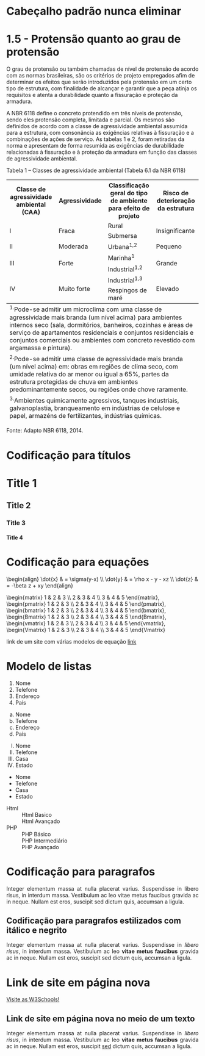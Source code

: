 <h1>Cabeçalho padrão nunca eliminar</h1>
<script src="https://polyfill.io/v3/polyfill.min.js?features=es6"></script>
<script id="MathJax-script" async src="https://cdn.jsdelivr.net/npm/mathjax@3/es5/tex-mml-chtml.js"></script>  

<h1>1.5 - Protensão quanto ao grau de protensão</h1>

<p>O grau de protensão ou também chamadas de nível de protensão de acordo com as normas brasileiras, são os critérios de projeto empregados afim de determinar os efeitos que serão introduzidos pela protensão em um certo tipo de estrutura, com finalidade de alcançar e garantir que a peça atinja os requisitos e atenta a durabilidade quanto a fissuração e proteção da armadura.</p>


A NBR 6118 define o concreto protendido em três níveis de protensão, sendo eles protensão completa, limitada e parcial. Os mesmos são definidos de acordo com a classe de agressividade ambiental assumida para a estrutura, com consonância as exigências relativas à fissuração e a combinações de ações de serviço. As tabelas 1 e 2, foram retiradas da norma e apresentam de forma resumida as exigências de durabilidade relacionadas à fissuração e à proteção da armadura em função das classes de agressividade ambiental.  
	
Tabela 1 – Classes de agressividade ambiental (Tabela 6.1 da NBR 6118)

<table>  
  	<tr>  
   	 <th>Classe de agressividade ambiental (CAA)</th>  
	 <th>Agressividade</th>  
    	 <th>Classificação geral do tipo de ambiente para efeito de projeto</th>  
    	 <th>Risco de deterioração da estrutura</th>  
  	</tr>  
  	<tr>  
    	 <td rowspan="2">I</td>  
    	 <td rowspan="2">Fraca</td>  
    	 <td>Rural</td>   
    	 <td rowspan="2">Insignificante</td>  
  	</tr>  
	<tr>  
    	 <td>Submersa</td> 
  	</tr> 
	<tr>  
    	 <td>II</td>  
    	 <td>Moderada</td>  
    	 <td>Urbana<sup>1,2</sup></td>  
    	 <td>Pequeno</td>  
  	</tr>  
	<tr>  
    	 <td rowspan="2">III</td>  
    	 <td rowspan="2">Forte</td>  
    	 <td>Marinha<sup>1</sup></td>   
    	 <td rowspan="2">Grande</td>  
  	</tr>  
	<tr>  
    	 <td>Industrial<sup>1,2</sup></td> 
  	</tr> 
	<tr>  
    	 <td rowspan="2">IV</td>  
    	 <td rowspan="2">Muito forte</td>  
    	 <td>Industrial<sup>1,3</sup></td>   
    	 <td rowspan="2">Elevado</td>  
  	</tr>  
	<tr>  
    	 <td>Respingos de maré</td> 
  	</tr>
	<tfoot>
	<tr>  
    	 <td colspan="4"><sup>1.</sup>Pode-se admitir um microclima com uma classe de agressividade mais branda (um nível acima) para ambientes internos seco (sala, dormitórios, banheiros, cozinhas e áreas de serviço de apartamentos residenciais e conjuntos residenciais e conjuntos comerciais ou ambientes com concreto revestido com argamassa e pintura). </td>
	</tr>
    	 <td colspan="4"><sup>2.</sup>Pode-se admitir uma classe de agressividade mais branda (um nível acima) em: obras em regiões de clima seco, com umidade relativa do ar menor ou igual a 65%, partes da estrutura protegidas de chuva em ambientes predominantemente secos, ou regiões onde chove raramente.</td> 
	</tr>
    	 <td colspan="4"><sup>3.</sup>Ambientes quimicamente agressivos, tanques industriais, galvanoplastia, branqueamento em indústrias de celulose e papel, armazéns de fertilizantes, indústrias químicas.</td> 
  	</tr>
	</tfoot>
</table>
Fonte: Adapto NBR 6118, 2014.

			
			
			
			
	
			




<h1>Codificação para títulos</h1>

<h1>Title 1</h1>
<h2>Title 2</h2>
<h3>Title 3</h3>
<h4>Title 4</h4>

<h1>Codificação para equações</h1>

<p>
\begin{align}
\dot{x} &amp; = \sigma(y-x) \\
\dot{y} &amp; = \rho x - y - xz \\
\dot{z} &amp; = -\beta z + xy
 \end{align}
</p>

<p>
\begin{matrix}
 1 & 2 & 3 \\
 2 & 3 & 4 \\
 3 & 4 & 5  
\end{matrix},
\begin{pmatrix}
 1 & 2 & 3 \\
 2 & 3 & 4 \\
 3 & 4 & 5  
\end{pmatrix}, 
\begin{bmatrix}
 1 & 2 & 3 \\
 2 & 3 & 4 \\
 3 & 4 & 5  
\end{bmatrix}, 
\begin{Bmatrix}
 1 & 2 & 3 \\
 2 & 3 & 4 \\
 3 & 4 & 5  
\end{Bmatrix}, 
\begin{vmatrix}
 1 & 2 & 3 \\
 2 & 3 & 4 \\
 3 & 4 & 5  
\end{vmatrix},
\begin{Vmatrix}
 1 & 2 & 3 \\
 2 & 3 & 4 \\
 3 & 4 & 5  
\end{Vmatrix}
</p>

<p>link de um site com várias modelos de equação <a href="https://app.mettzer.com/latex"target="_blank">link</a></p>
 
 

<h1>Modelo de listas</h1>

<ol>
<li>Nome</li>
<li>Telefone</li>
<li>Endereço</li>
<li>País</li>
</ol>

<ol type="a">
<li>Nome</li>
<li>Telefone</li>
<li>Endereço</li>
<li>País</li>
</ol>

<ol type="I">
<li>Nome</li>
<li>Telefone</li>
<li>Casa</li>
<li>Estado</li>
</ol>

<ul>
<li>Nome</li>
<li>Telefone</li>
<li>Casa</li>
<li>Estado</li>
</ul>

<dl>
<dt>Html</dt>
<dd> Html Basico</dd>
<dd> Html Avançado</dd>
<dt> PHP</dt>
<dd> PHP Básico</dd>
<dd> PHP Intermediário</dd>
<dd> PHP Avançado</dd>
</dl>

<h1>Codificação para paragrafos</h1>

<p align="justify">
  Integer elementum massa at nulla placerat varius.
  Suspendisse in libero risus, in interdum massa.
  Vestibulum ac leo vitae metus faucibus gravida ac in neque.
  Nullam est eros, suscipit sed dictum quis, accumsan a ligula.
</p>

<h2>Codificação para paragrafos estilizados com itálico e negrito</h2>

<p align="justify">
  Integer elementum massa at nulla placerat varius.
  Suspendisse in <i>libero risus</i>, in interdum massa.
  Vestibulum ac leo <b>vitae metus faucibus</b> gravida ac in neque.
  Nullam est eros, suscipit sed dictum quis, accumsan a ligula.
</p>

<h1>Link de site em página nova</h1>


<p align="justify"><a href="http://www.w3schools.com/"target="_blank">Visite as W3Schools!</a></p>

<h2>Link de site em página nova no meio de um texto</h2>

<p align="justify">
  Integer elementum massa at nulla placerat varius.
  Suspendisse in <i>libero risus</i>, in interdum massa.
  Vestibulum ac leo <b>vitae metus faucibus</b> gravida ac in neque.
  Nullam est eros, suscipit <a href="http://www.w3schools.com/"target="_blank">sed</a> dictum quis, accumsan a ligula.
</p>
